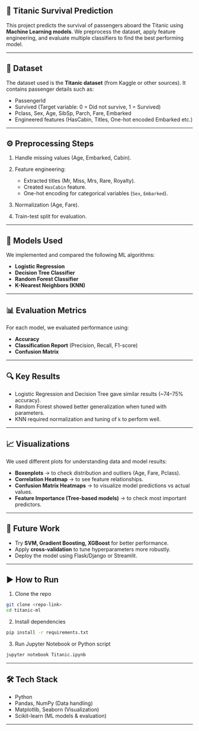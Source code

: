 
## 🚢 Titanic Survival Prediction

This project predicts the survival of passengers aboard the Titanic using **Machine Learning models**.
We preprocess the dataset, apply feature engineering, and evaluate multiple classifiers to find the best performing model.

---

## 📂 Dataset

The dataset used is the **Titanic dataset** (from Kaggle or other sources).
It contains passenger details such as:

* PassengerId
* Survived (Target variable: 0 = Did not survive, 1 = Survived)
* Pclass, Sex, Age, SibSp, Parch, Fare, Embarked
* Engineered features (HasCabin, Titles, One-hot encoded Embarked etc.)

---

## ⚙️ Preprocessing Steps

1. Handle missing values (Age, Embarked, Cabin).
2. Feature engineering:

   * Extracted titles (Mr, Miss, Mrs, Rare, Royalty).
   * Created `HasCabin` feature.
   * One-hot encoding for categorical variables (`Sex`, `Embarked`).
3. Normalization (Age, Fare).
4. Train-test split for evaluation.

---

## 🧠 Models Used

We implemented and compared the following ML algorithms:

* **Logistic Regression**
* **Decision Tree Classifier**
* **Random Forest Classifier**
* **K-Nearest Neighbors (KNN)**

---

## 📊 Evaluation Metrics

For each model, we evaluated performance using:

* **Accuracy**
* **Classification Report** (Precision, Recall, F1-score)
* **Confusion Matrix**

---

## 🔍 Key Results

* Logistic Regression and Decision Tree gave similar results (\~74–75% accuracy).
* Random Forest showed better generalization when tuned with parameters.
* KNN required normalization and tuning of `k` to perform well.

---

## 📈 Visualizations

We used different plots for understanding data and model results:

* **Boxenplots** → to check distribution and outliers (Age, Fare, Pclass).
* **Correlation Heatmap** → to see feature relationships.
* **Confusion Matrix Heatmaps** → to visualize model predictions vs actual values.
* **Feature Importance (Tree-based models)** → to check most important predictors.

---

## 🚀 Future Work

* Try **SVM, Gradient Boosting, XGBoost** for better performance.
* Apply **cross-validation** to tune hyperparameters more robustly.
* Deploy the model using Flask/Django or Streamlit.

---

## ▶️ How to Run

1. Clone the repo

```bash
git clone <repo-link>
cd titanic-ml
```

2. Install dependencies

```bash
pip install -r requirements.txt
```

3. Run Jupyter Notebook or Python script

```bash
jupyter notebook Titanic.ipynb
```

---

## 🛠️ Tech Stack

* Python
* Pandas, NumPy (Data handling)
* Matplotlib, Seaborn (Visualization)
* Scikit-learn (ML models & evaluation)

---
